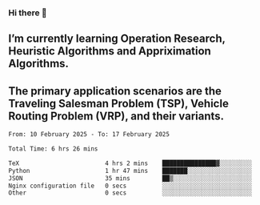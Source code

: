 ### Hi there 👋
## I’m currently learning Operation Research, Heuristic Algorithms and Appriximation Algorithms.
## The primary application scenarios are the Traveling Salesman Problem (TSP), Vehicle Routing Problem (VRP), and their variants.
<!--START_SECTION:waka-->

```txt
From: 10 February 2025 - To: 17 February 2025

Total Time: 6 hrs 26 mins

TeX                        4 hrs 2 mins    ███████████████▓░░░░░░░░░   62.79 %
Python                     1 hr 47 mins    ███████░░░░░░░░░░░░░░░░░░   27.95 %
JSON                       35 mins         ██▒░░░░░░░░░░░░░░░░░░░░░░   09.19 %
Nginx configuration file   0 secs          ░░░░░░░░░░░░░░░░░░░░░░░░░   00.04 %
Other                      0 secs          ░░░░░░░░░░░░░░░░░░░░░░░░░   00.03 %
```

<!--END_SECTION:waka-->
<!--
**Bookervsky/Bookervsky** is a ✨ _special_ ✨ repository because its `README.md` (this file) appears on your GitHub profile.

Here are some ideas to get you started:

- 🔭 I’m currently working on ...
- 🌱 I’m currently learning ...
- 👯 I’m looking to collaborate on ...
- 🤔 I’m looking for help with ...
- 💬 Ask me about ...
- 📫 How to reach me: ...
- 😄 Pronouns: ...
- ⚡ Fun fact: ...
-->
